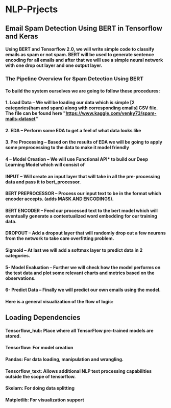 # NLP-Prjects

## Email Spam Detection Using BERT in Tensorflow and Keras
#### Using BERT and Tensorflow 2.0, we will write simple code to classify emails as spam or not spam. BERT will be used to generate sentence encoding for all emails and after that we will use a simple neural network with one drop out layer and one output layer. 

### The Pipeline Overview for Spam Detection Using BERT
#### To build the system ourselves we are going to follow these procedures:

#### 1. Load Data – We will be loading our data which is simple [2 categories(ham and spam) along with corresponding emails] CSV file. The file can be found here "https://www.kaggle.com/venky73/spam-mails-dataset"

#### 2. EDA – Perform some EDA to get a feel of what data looks like

#### 3. Pre Processing – Based on the results of EDA we will be going to apply some preprocessing to the data to make it model friendly

#### 4 – Model Creation – We will use Functional API* to build our Deep Learning Model which will consist of

#### INPUT – Will create an input layer that will take in all the pre-processing data and pass it to bert_processor.
#### BERT PREPROCESSOR – Process our input text to be in the format which encoder accepts. (adds MASK AND ENCODINGS).
#### BERT ENCODER – Feed our processed text to the bert model which will eventually generate a contextualized word embedding for our training data.
#### DROPOUT – Add a dropout layer that will randomly drop out a few neurons from the network to take care overfitting problem.
#### Sigmoid – At last we will add a softmax layer to predict data in 2 categories.
#### 5- Model Evaluation – Further we will check how the model performs on the test data and plot some relevant charts and metrics based on the observations.
#### 6- Predict Data – Finally we will predict our own emails using the model.

#### Here is a general visualization of the flow of logic:

## Loading Dependencies
#### Tensorflow_hub: Place where all TensorFlow pre-trained models are stored.
#### Tensorflow: For model creation
#### Pandas: For data loading, manipulation and wrangling.
#### Tensorflow_text: Allows additional NLP text processing capabilities outside the scope of tensorflow.
#### Skelarn: For doing data splitting
#### Matplotlib: For visualization support

